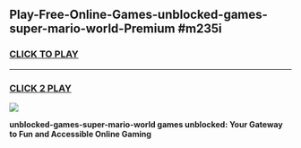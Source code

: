 
## Play-Free-Online-Games-unblocked-games-super-mario-world-Premium #m235i
<h3>
<a href="https://premium.freeplayer.one?title=unblocked-games-super-mario-world&ref=8M">CLICK TO PLAY</a></h3>
<hr>

<h3>
<a href="https://premium.freeplayer.one?title=unblocked-games-super-mario-world&ref=8M">CLICK 2 PLAY</a>
  
</h3>

<a href="https://premium.freeplayer.one?title=unblocked-games-super-mario-world&ref=8M"><img src="https://clearcache.store/games.png"></a>


**unblocked-games-super-mario-world games unblocked: Your Gateway to Fun and Accessible Online Gaming**

